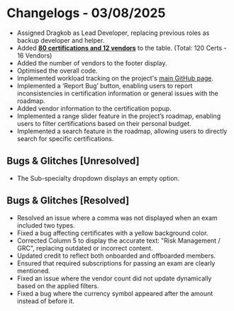 # Changelogs - 03/08/2025
- Assigned Dragkob as Lead Developer, replacing previous roles as backup developer and helper.
- Added <b><ins>80 certifications and 12 vendors</ins></b> to the table. (Total: 120 Certs - 16 Vendors)
- Added the number of vendors to the footer display.
- Optimised the overall code.
- Implemented workload tracking on the project's [main GitHub page](https://github.com/Dragkob/Security-Certification-Roadmap).
- Implemented a ‘Report Bug’ button, enabling users to report inconsistencies in certification information or general issues with the roadmap.
- Added vendor information to the certification popup.
- Implemented a range slider feature in the project’s roadmap, enabling users to filter certifications based on their personal budget.
- Implemented a search feature in the roadmap, allowing users to directly search for specific certifications.


## Bugs & Glitches [Unresolved]
- The Sub-specialty dropdown displays an empty option.

## Bugs & Glitches [Resolved]
- Resolved an issue where a comma was not displayed when an exam included two types.
- Fixed a bug affecting certificates with a yellow background color.
- Corrected Column 5 to display the accurate text: "Risk Management / GRC", replacing outdated or incorrect content.
- Updated credit to reflect both onboarded and offboarded members.
- Ensured that required subscriptions for passing an exam are clearly mentioned.
- Fixed an issue where the vendor count did not update dynamically based on the applied filters.
- Fixed a bug where the currency symbol appeared after the amount instead of before it.
